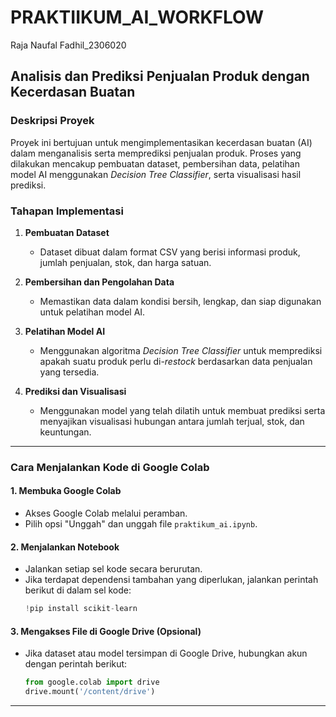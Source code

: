 # PRAKTIIKUM_AI_WORKFLOW
Raja Naufal Fadhil_2306020

## **Analisis dan Prediksi Penjualan Produk dengan Kecerdasan Buatan**

### **Deskripsi Proyek**
Proyek ini bertujuan untuk mengimplementasikan kecerdasan buatan (AI) dalam menganalisis serta memprediksi penjualan produk. Proses yang dilakukan mencakup pembuatan dataset, pembersihan data, pelatihan model AI menggunakan *Decision Tree Classifier*, serta visualisasi hasil prediksi.

### **Tahapan Implementasi**
1. **Pembuatan Dataset**  
   - Dataset dibuat dalam format CSV yang berisi informasi produk, jumlah penjualan, stok, dan harga satuan.

2. **Pembersihan dan Pengolahan Data**  
   - Memastikan data dalam kondisi bersih, lengkap, dan siap digunakan untuk pelatihan model AI.

3. **Pelatihan Model AI**  
   - Menggunakan algoritma *Decision Tree Classifier* untuk memprediksi apakah suatu produk perlu di-*restock* berdasarkan data penjualan yang tersedia.

4. **Prediksi dan Visualisasi**  
   - Menggunakan model yang telah dilatih untuk membuat prediksi serta menyajikan visualisasi hubungan antara jumlah terjual, stok, dan keuntungan.

---

### **Cara Menjalankan Kode di Google Colab**

#### **1. Membuka Google Colab**
- Akses Google Colab melalui peramban.
- Pilih opsi "Unggah" dan unggah file `praktikum_ai.ipynb`.

#### **2. Menjalankan Notebook**
- Jalankan setiap sel kode secara berurutan.
- Jika terdapat dependensi tambahan yang diperlukan, jalankan perintah berikut di dalam sel kode:
  ```python
  !pip install scikit-learn
  ```

#### **3. Mengakses File di Google Drive (Opsional)**
- Jika dataset atau model tersimpan di Google Drive, hubungkan akun dengan perintah berikut:
  ```python
  from google.colab import drive
  drive.mount('/content/drive')
  ```

---


